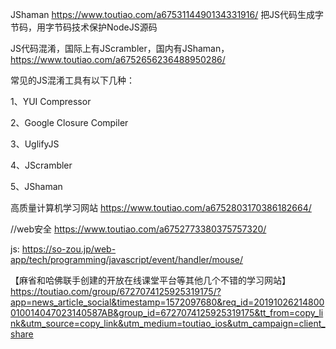 JShaman
https://www.toutiao.com/a6753114490134331916/
把JS代码生成字节码，用字节码技术保护NodeJS源码


JS代码混淆，国际上有JScrambler，国内有JShaman，
https://www.toutiao.com/a6752656236488950286/

常见的JS混淆工具有以下几种：

1、YUI Compressor

2、Google Closure Compiler

3、UglifyJS

4、JScrambler

5、JShaman

高质量计算机学习网站
https://www.toutiao.com/a6752803170386182664/

//web安全
https://www.toutiao.com/a6752773380375757320/

js:
https://so-zou.jp/web-app/tech/programming/javascript/event/handler/mouse/

【麻省和哈佛联手创建的开放在线课堂平台等其他几个不错的学习网站】https://toutiao.com/group/6727074125925319175/?app=news_article_social&timestamp=1572097680&req_id=20191026214800010014047023140587AB&group_id=6727074125925319175&tt_from=copy_link&utm_source=copy_link&utm_medium=toutiao_ios&utm_campaign=client_share
